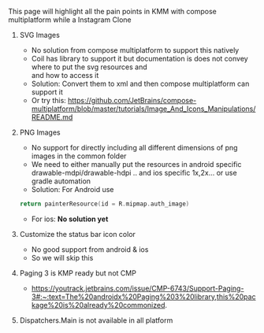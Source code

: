 This page will highlight all the pain points in KMM with compose multiplatform 
while a Instagram Clone

1. SVG Images
   - No solution from compose multiplatform to support this natively
   - Coil has library to support it but documentation is does not convey where to put the svg resources and  
   and how to access it
   - Solution: Convert them to xml and then compose multiplatform can support it
   - Or try this: https://github.com/JetBrains/compose-multiplatform/blob/master/tutorials/Image_And_Icons_Manipulations/README.md
   
2. PNG Images
   - No support for directly including all different dimensions of png images
   in the common folder
   - We need to either manually put the resources in android specific drawable-mdpi/drawable-hdpi .. 
   and ios specific 1x,2x... or use gradle automation
   - Solution: For Android use
   ```kotlin
   return painterResource(id = R.mipmap.auth_image)
   ```
   - For ios: **No solution yet**

3. Customize the status bar icon color
   - No good support from android & ios
   - So we will skip this
4. Paging 3 is KMP ready but not CMP 
   - https://youtrack.jetbrains.com/issue/CMP-6743/Support-Paging-3#:~:text=The%20androidx%20Paging%203%20library,this%20package%20is%20already%20commonized.
5. Dispatchers.Main is not available in all platform